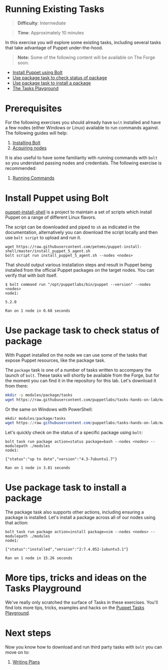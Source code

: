 # Running Existing Tasks

> **Difficulty**: Intermediate

> **Time**: Approximately 10 minutes

In this exercise you will explore some existing tasks, including several tasks that take advantage of Puppet under-the-hood.

> **Note:** Some of the following content will be available on The Forge soon.

- [Install Puppet using Bolt](#install-puppet-using-bolt)
- [Use package task to check status of package](#use-package-task-to-check-status-of-package)
- [Use package task to install a package](#use-package-task-to-install-a-package)
- [The Tasks Playground](#more-tips-tricks-and-ideas-on-the-tasks-playground)

# Prerequisites

For the following exercises you should already have `bolt` installed and have a few nodes (either Windows or Linux) available to run commands against. The following guides will help:

1. [Installing Bolt](../1-installing-bolt)
1. [Acquiring nodes](../2-acquiring-nodes)

It is also useful to have some familiarity with running commands with `bolt` so you understand passing nodes and credentials. The following exercise is recommended:

1. [Running Commands](../3-running-commands)

# Install Puppet using Bolt

[puppet-install-shell](https://github.com/petems/puppet-install-shell) is a project to maintain a set of scripts which install Puppet on a range of different Linux flavors.

The script can be downloaded and piped to `sh` as indicated in the documentation, alternatively you can download the script locally and then use `bolt script` to upload and run it.

```
wget https://raw.githubusercontent.com/petems/puppet-install-shell/master/install_puppet_5_agent.sh
bolt script run install_puppet_5_agent.sh --nodes <nodes>
```

That should output various installation steps and result in Puppet being installed from the official Puppet packages on the target nodes. You can verify that with bolt itself.

```
$ bolt command run "/opt/puppetlabs/bin/puppet --version" --nodes <nodes>
node1:

5.2.0

Ran on 1 node in 0.68 seconds
```

# Use package task to check status of package

With Puppet installed on the node we can use some of the tasks that expose Puppet resources, like the package task.

The `package` task is one of a number of tasks written to accompany the launch of `bolt`. These tasks will shortly be available from the Forge, but for the moment you can find it in the repository for this lab. Let's download it from there:

```bash
mkdir -p modules/package/tasks
wget https://raw.githubusercontent.com/puppetlabs/tasks-hands-on-lab/master/6-downloading-and-running-existing-tasks/modules/package/tasks/init.rb
```

Or the same on Windows with PowerShell:

```powershell
mkdir modules/package/tasks
wget https://raw.githubusercontent.com/puppetlabs/tasks-hands-on-lab/master/6-downloading-and-running-existing-tasks/modules/package/tasks/init.rb --outfile modules/package/tasks/init.rb
```

Let's quickly check on the status of a specific package using `bolt`:

```
bolt task run package action=status package=bash --nodes <nodes> --modulepath ./modules
node1:

{"status":"up to date","version":"4.3-7ubuntu1.7"}

Ran on 1 node in 3.81 seconds
```

# Use package task to install a package

The package task also supports other actions, including ensuring a package is installed. Let's install a package across all of our nodes using that action:

```
bolt task run package action=install package=vim --nodes <nodes> --modulepath ./modules
node1:

{"status":"installed","version":"2:7.4.052-1ubuntu3.1"}

Ran on 1 node in 15.26 seconds
```

# More tips, tricks and ideas on the Tasks Playground

We've really only scratched the surface of Tasks in these exercises. You'll find lots more tips, tricks, examples and hacks on the [Puppet Tasks Playground](https://github.com/puppetlabs/tasks-playground).

# Next steps

Now you know how to download and run third party tasks with `bolt` you can move on to:

1. [Writing Plans](../7-writing-plans)
